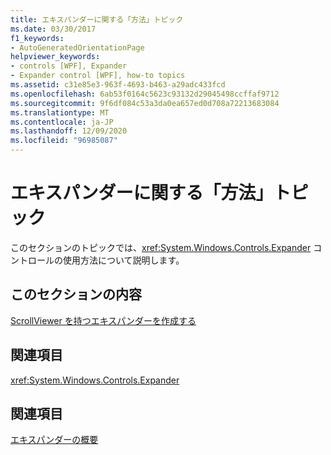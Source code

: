 ```yaml
---
title: エキスパンダーに関する「方法」トピック
ms.date: 03/30/2017
f1_keywords:
- AutoGeneratedOrientationPage
helpviewer_keywords:
- controls [WPF], Expander
- Expander control [WPF], how-to topics
ms.assetid: c31e85e3-963f-4693-b463-a29adc433fcd
ms.openlocfilehash: 6ab53f0164c5623c93132d29045498ccffaf9712
ms.sourcegitcommit: 9f6df084c53a3da0ea657ed0d708a72213683084
ms.translationtype: MT
ms.contentlocale: ja-JP
ms.lasthandoff: 12/09/2020
ms.locfileid: "96985087"
---
```

# <a name="expander-how-to-topics"></a>エキスパンダーに関する「方法」トピック
このセクションのトピックでは、<xref:System.Windows.Controls.Expander> コントロールの使用方法について説明します。  
  
## <a name="in-this-section"></a>このセクションの内容  
 [ScrollViewer を持つエキスパンダーを作成する](how-to-create-an-expander-with-a-scrollviewer.md)  
  
## <a name="reference"></a>関連項目  
 <xref:System.Windows.Controls.Expander>  
  
## <a name="related-sections"></a>関連項目  
 [エキスパンダーの概要](expander-overview.md)

